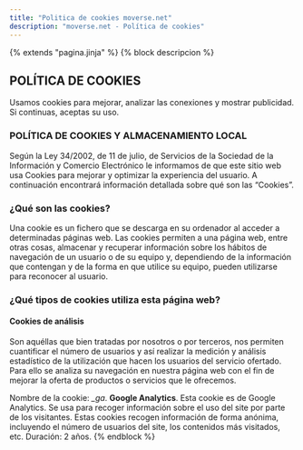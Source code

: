 ```yaml
---
title: "Politica de cookies moverse.net"
description: "moverse.net - Política de cookies"
---
```

{% extends "pagina.jinja" %}
{% block descripcion %}
## POLÍTICA DE COOKIES

Usamos cookies para mejorar, analizar las conexiones y mostrar publicidad. Si continuas,
aceptas su uso.

### POLÍTICA DE COOKIES Y ALMACENAMIENTO LOCAL

Según la Ley 34/2002, de 11 de julio, de Servicios de la Sociedad de la Información y Comercio
Electrónico le informamos de que este sitio web usa Cookies para mejorar y optimizar la
experiencia del usuario. A continuación encontrará información detallada sobre qué son las
“Cookies”.

### ¿Qué son las cookies?

Una cookie es un fichero que se descarga en su ordenador al acceder a determinadas páginas
web. Las cookies permiten a una página web, entre otras cosas, almacenar y recuperar
información sobre los hábitos de navegación de un usuario o de su equipo y, dependiendo de la
información que contengan y de la forma en que utilice su equipo, pueden utilizarse para
reconocer al usuario.

### ¿Qué tipos de cookies utiliza esta página web?

#### Cookies de análisis 

Son aquéllas que bien tratadas por nosotros o por terceros, nos
permiten cuantificar el número de usuarios y así realizar la medición y análisis estadístico de la
utilización que hacen los usuarios del servicio ofertado. Para ello se analiza su navegación en
nuestra página web con el fin de mejorar la oferta de productos o servicios que le ofrecemos.

Nombre de la cookie: *_ga*. **Google Analytics**. Esta cookie es de Google Analytics. Se
usa para recoger información sobre el
uso del site por parte de los visitantes.
Estas cookies recogen información de
forma anónima, incluyendo el número
de usuarios del site, los contenidos más
visitados, etc. Duración: 2 años.
{% endblock %}